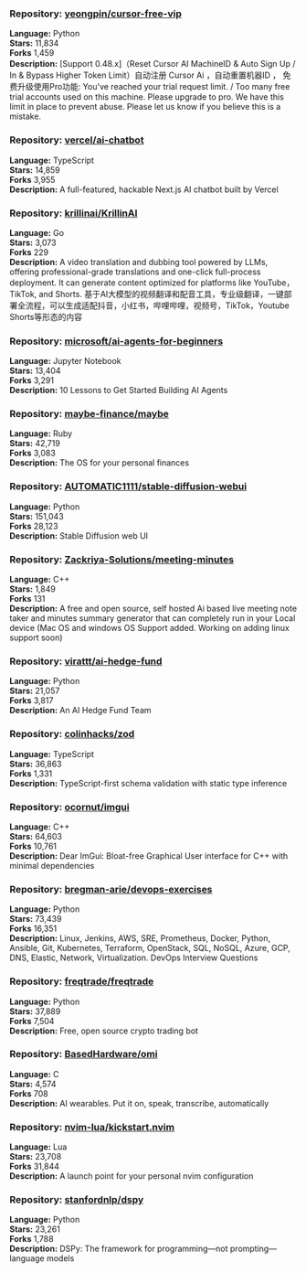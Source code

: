 ### **Repository:** [yeongpin/cursor-free-vip](https://github.com/yeongpin/cursor-free-vip)  

**Language:** Python  
**Stars:** 11,834  
**Forks** 1,459  
**Description:** [Support 0.48.x]（Reset Cursor AI MachineID & Auto Sign Up / In & Bypass Higher Token Limit）自动注册 Cursor Ai ，自动重置机器ID ， 免费升级使用Pro功能: You've reached your trial request limit. / Too many free trial accounts used on this machine. Please upgrade to pro. We have this limit in place to prevent abuse. Please let us know if you believe this is a mistake.  

### **Repository:** [vercel/ai-chatbot](https://github.com/vercel/ai-chatbot)  

**Language:** TypeScript  
**Stars:** 14,859  
**Forks** 3,955  
**Description:** A full-featured, hackable Next.js AI chatbot built by Vercel  

### **Repository:** [krillinai/KrillinAI](https://github.com/krillinai/KrillinAI)  

**Language:** Go  
**Stars:** 3,073  
**Forks** 229  
**Description:** A video translation and dubbing tool powered by LLMs, offering professional-grade translations and one-click full-process deployment. It can generate content optimized for platforms like YouTube，TikTok, and Shorts. 基于AI大模型的视频翻译和配音工具，专业级翻译，一键部署全流程，可以生成适配抖音，小红书，哔哩哔哩，视频号，TikTok，Youtube Shorts等形态的内容  

### **Repository:** [microsoft/ai-agents-for-beginners](https://github.com/microsoft/ai-agents-for-beginners)  

**Language:** Jupyter Notebook  
**Stars:** 13,404  
**Forks** 3,291  
**Description:** 10 Lessons to Get Started Building AI Agents  

### **Repository:** [maybe-finance/maybe](https://github.com/maybe-finance/maybe)  

**Language:** Ruby  
**Stars:** 42,719  
**Forks** 3,083  
**Description:** The OS for your personal finances  

### **Repository:** [AUTOMATIC1111/stable-diffusion-webui](https://github.com/AUTOMATIC1111/stable-diffusion-webui)  

**Language:** Python  
**Stars:** 151,043  
**Forks** 28,123  
**Description:** Stable Diffusion web UI  

### **Repository:** [Zackriya-Solutions/meeting-minutes](https://github.com/Zackriya-Solutions/meeting-minutes)  

**Language:** C++  
**Stars:** 1,849  
**Forks** 131  
**Description:** A free and open source, self hosted Ai based live meeting note taker and minutes summary generator that can completely run in your Local device (Mac OS and windows OS Support added. Working on adding linux support soon)  

### **Repository:** [virattt/ai-hedge-fund](https://github.com/virattt/ai-hedge-fund)  

**Language:** Python  
**Stars:** 21,057  
**Forks** 3,817  
**Description:** An AI Hedge Fund Team  

### **Repository:** [colinhacks/zod](https://github.com/colinhacks/zod)  

**Language:** TypeScript  
**Stars:** 36,863  
**Forks** 1,331  
**Description:** TypeScript-first schema validation with static type inference  

### **Repository:** [ocornut/imgui](https://github.com/ocornut/imgui)  

**Language:** C++  
**Stars:** 64,603  
**Forks** 10,761  
**Description:** Dear ImGui: Bloat-free Graphical User interface for C++ with minimal dependencies  

### **Repository:** [bregman-arie/devops-exercises](https://github.com/bregman-arie/devops-exercises)  

**Language:** Python  
**Stars:** 73,439  
**Forks** 16,351  
**Description:** Linux, Jenkins, AWS, SRE, Prometheus, Docker, Python, Ansible, Git, Kubernetes, Terraform, OpenStack, SQL, NoSQL, Azure, GCP, DNS, Elastic, Network, Virtualization. DevOps Interview Questions  

### **Repository:** [freqtrade/freqtrade](https://github.com/freqtrade/freqtrade)  

**Language:** Python  
**Stars:** 37,889  
**Forks** 7,504  
**Description:** Free, open source crypto trading bot  

### **Repository:** [BasedHardware/omi](https://github.com/BasedHardware/omi)  

**Language:** C  
**Stars:** 4,574  
**Forks** 708  
**Description:** AI wearables. Put it on, speak, transcribe, automatically  

### **Repository:** [nvim-lua/kickstart.nvim](https://github.com/nvim-lua/kickstart.nvim)  

**Language:** Lua  
**Stars:** 23,708  
**Forks** 31,844  
**Description:** A launch point for your personal nvim configuration  

### **Repository:** [stanfordnlp/dspy](https://github.com/stanfordnlp/dspy)  

**Language:** Python  
**Stars:** 23,261  
**Forks** 1,788  
**Description:** DSPy: The framework for programming—not prompting—language models  

